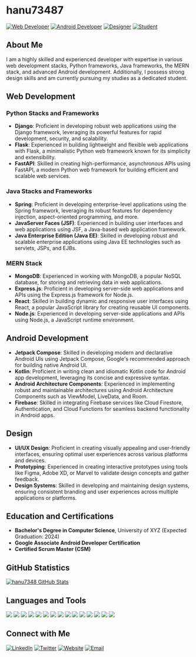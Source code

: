 # hanu73487


[![Web Developer](https://img.shields.io/badge/-Web%20Developer-brightgreen?style=flat-square&logo=html5&logoColor=white)](https://johndoe.com) [![Android Developer](https://img.shields.io/badge/-Android%20Developer-brightgreen?style=flat-square&logo=android&logoColor=white)](https://johndoe.com) [![Designer](https://img.shields.io/badge/-Designer-brightgreen?style=flat-square&logo=figma&logoColor=white)](https://johndoe.com) [![Student](https://img.shields.io/badge/-Student-brightgreen?style=flat-square&logo=google-classroom&logoColor=white)](https://university.edu)

## About Me

I am a highly skilled and experienced developer with expertise in various web development stacks, Python frameworks, Java frameworks, the MERN stack, and advanced Android development. Additionally, I possess strong design skills and am currently pursuing my studies as a dedicated student.

## Web Development

### Python Stacks and Frameworks
- **Django**: Proficient in developing robust web applications using the Django framework, leveraging its powerful features for rapid development, security, and scalability.
- **Flask**: Experienced in building lightweight and flexible web applications with Flask, a minimalistic Python web framework known for its simplicity and extensibility.
- **FastAPI**: Skilled in creating high-performance, asynchronous APIs using FastAPI, a modern Python web framework for building efficient and scalable web services.

### Java Stacks and Frameworks
- **Spring**: Proficient in developing enterprise-level applications using the Spring framework, leveraging its robust features for dependency injection, aspect-oriented programming, and more.
- **JavaServer Faces (JSF)**: Experienced in building user interfaces and web applications using JSF, a Java-based web application framework.
- **Java Enterprise Edition (Java EE)**: Skilled in developing robust and scalable enterprise applications using Java EE technologies such as servlets, JSPs, and EJBs.

### MERN Stack
- **MongoDB**: Experienced in working with MongoDB, a popular NoSQL database, for storing and retrieving data in web applications.
- **Express.js**: Proficient in developing server-side web applications and APIs using the Express.js framework for Node.js.
- **React**: Skilled in building dynamic and responsive user interfaces using React, a popular JavaScript library for creating reusable UI components.
- **Node.js**: Experienced in developing server-side applications and APIs using Node.js, a JavaScript runtime environment.

## Android Development

- **Jetpack Compose**: Skilled in developing modern and declarative Android UIs using Jetpack Compose, Google's recommended approach for building native Android UI.
- **Kotlin**: Proficient in writing clean and idiomatic Kotlin code for Android app development, leveraging its concise and expressive syntax.
- **Android Architecture Components**: Experienced in implementing robust and maintainable architectures using Android Architecture Components such as ViewModel, LiveData, and Room.
- **Firebase**: Skilled in integrating Firebase services like Cloud Firestore, Authentication, and Cloud Functions for seamless backend functionality in Android apps.

## Design

- **UI/UX Design**: Proficient in creating visually appealing and user-friendly interfaces, ensuring optimal user experiences across various platforms and devices.
- **Prototyping**: Experienced in creating interactive prototypes using tools like Figma, Adobe XD, or Marvel to validate design concepts and gather feedback.
- **Design Systems**: Skilled in developing and maintaining design systems, ensuring consistent branding and user experiences across multiple applications or platforms.

## Education and Certifications

- **Bachelor's Degree in Computer Science**, University of XYZ (Expected Graduation: 2024)
- **Google Associate Android Developer Certification**
- **Certified Scrum Master (CSM)**

## GitHub Statistics

[![hanu7348 GitHub Stats](https://github-readme-stats.vercel.app/api?username=johndoe&show_icons=true&theme=dark)](https://github.com/johndoe)

## Languages and Tools

<img src="https://img.shields.io/badge/Python-3776AB?style=for-the-badge&logo=python&logoColor=white"> <img src="https://img.shields.io/badge/Django-092E20?style=for-the-badge&logo=django&logoColor=white"> <img src="https://img.shields.io/badge/Flask-000000?style=for-the-badge&logo=flask&logoColor=white"> <img src="https://img.shields.io/badge/FastAPI-009688?style=for-the-badge&logo=fastapi&logoColor=white"> <img src="https://img.shields.io/badge/Java-ED8B00?style=for-the-badge&logo=java&logoColor=white"> <img src="https://img.shields.io/badge/Spring-6DB33F?style=for-the-badge&logo=spring&logoColor=white"> <img src="https://img.shields.io/badge/MongoDB-47A248?style=for-the-badge&logo=mongodb&logoColor=white"> <img src="https://img.shields.io/badge/Express.js-000000?style=for-the-badge&logo=express&logoColor=white"> <img src="https://img.shields.io/badge/React-61DAFB?style=for-the-badge&logo=react&logoColor=black"> <img src="https://img.shields.io/badge/Node.js-339933?style=for-the-badge&logo=nodedotjs&logoColor=white"> <img src="https://img.shields.io/badge/Android-3DDC84?style=for-the-badge&logo=android&logoColor=white"> <img src="https://img.shields.io/badge/Kotlin-7F52FF?style=for-the-badge&logo=kotlin&logoColor=white"> <img src="https://img.shields.io/badge/Firebase-FFCA28?style=for-the-badge&logo=firebase&logoColor=black"> <img src="https://img.shields.io/badge/Figma-F24E1E?style=for-the-badge&logo=figma&logoColor=white"> <img src="https://img.shields.io/badge/Adobe%20XD-FF61F6?style=for-the-badge&logo=adobexd&logoColor=white">

## Connect with Me

[![LinkedIn](https://img.shields.io/badge/-LinkedIn-blue?style=flat-square&logo=linkedin&logoColor=white)](https://www.linkedin.com/in/johndoe)
[![Twitter](https://img.shields.io/badge/-Twitter-1DA1F2?style=flat-square&logo=twitter&logoColor=white)](https://twitter.com/johndoe)
[![Website](https://img.shields.io/badge/-Website-brightgreen?style=flat-square&logo=google-chrome&logoColor=white)](https://johndoe.com)
[![Email](https://img.shields.io/badge/-Email-D14836?style=flat-square&logo=gmail&logoColor=white)](mailto:johndoe@example.com)
